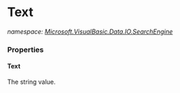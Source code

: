 ﻿# Text
_namespace: [Microsoft.VisualBasic.Data.IO.SearchEngine](./index.md)_






### Properties

#### Text
The string value.
